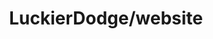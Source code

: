 ---
tags: project
title: LuckierDodge/website
project-url: https://github.com/LuckierDodge/website
description: "The repository for this very website!"
layout: projectlayout.njk
---